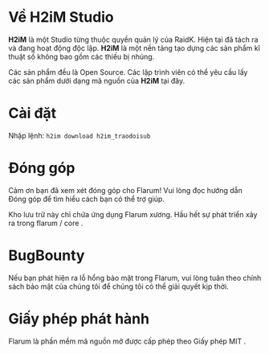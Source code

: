 # Về H2iM Studio
<b>H2iM</b> là một Studio từng thuộc quyền quản lý của RaidK. Hiện tại đã tách ra và đang hoạt động độc lập. <b>H2iM</b> là một nền tảng tạo dựng các sản phẩm kĩ thuật số không bao gồm các thiếu bị nhúng.

Các sản phẩm đều là Open Source. Các lập trình viên có thể yêu cầu lấy các sản phẩm dưới dạng mã nguồn của <b>H2iM</b> tại đây.

# Cài đặt
Nhập lệnh: <code>h2im download h2im_traodoisub</code>

# Đóng góp
Cảm ơn bạn đã xem xét đóng góp cho Flarum! Vui lòng đọc hướng dẫn Đóng góp để tìm hiểu cách bạn có thể trợ giúp.

Kho lưu trữ này chỉ chứa ứng dụng Flarum xương. Hầu hết sự phát triển xảy ra trong flarum / core .

# BugBounty
Nếu bạn phát hiện ra lỗ hổng bảo mật trong Flarum, vui lòng tuân theo chính sách bảo mật của chúng tôi để chúng tôi có thể giải quyết kịp thời.

# Giấy phép phát hành
Flarum là phần mềm mã nguồn mở được cấp phép theo Giấy phép MIT .
